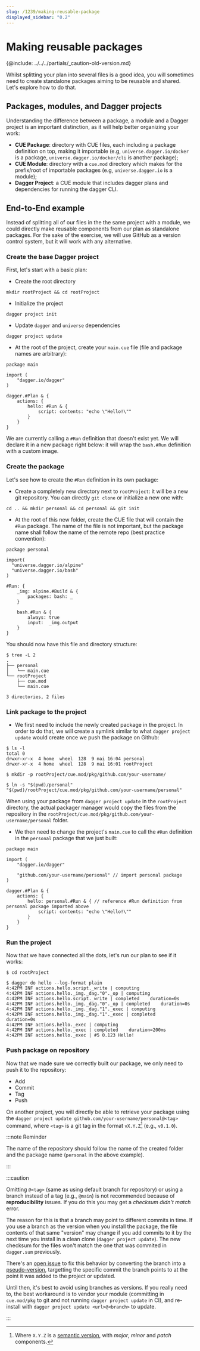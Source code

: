 ```yaml
---
slug: /1239/making-reusable-package
displayed_sidebar: "0.2"
---
```


# Making reusable packages

{@include: ../../../partials/_caution-old-version.md}

Whilst splitting your plan into several files is a good idea, you will sometimes need to create standalone packages aiming to be reusable and shared. Let's explore how to do that.

## Packages, modules, and Dagger projects

Understanding the difference between a package, a module and a Dagger project is an important distinction, as it will help better organizing your work:

- **CUE Package**: directory with CUE files, each including a package definition on top, making it importable (e.g, `universe.dagger.io/docker` is a package, `universe.dagger.io/docker/cli` is another package);
- **CUE Module**: directory with a `cue.mod` directory which makes for the prefix/root of importable packages (e.g, `universe.dagger.io` is a module);
- **Dagger Project**: a CUE module that includes dagger plans and dependencies for running the dagger CLI.

## End-to-End example

Instead of splitting all of our files in the the same project with a module, we could directly make reusable components from our plan as standalone packages. For the sake of the exercise, we will use GitHub as a version control system, but it will work with any alternative.

### Create the base Dagger project

First, let's start with a basic plan:

- Create the root directory

```console
mkdir rootProject && cd rootProject
```

- Initialize the project

```console
dagger project init
```

- Update `dagger` and `universe` dependencies

```console
dagger project update
```

- At the root of the project, create your `main.cue` file (file and package names are arbitrary):

```cue title="rootProject/main.cue"
package main

import (
    "dagger.io/dagger"
)

dagger.#Plan & {
    actions: {
        hello: #Run & {
            script: contents: "echo \"Hello!\""
        }
    }
}
```

We are currently calling a `#Run` definition that doesn't exist yet. We will declare it in a new package right below: it will wrap the `bash.#Run` definition with a custom image.

### Create the package

Let's see how to create the `#Run` definition in its own package:

- Create a completely new directory next to `rootProject`: it will be a new git repository.
You can directly `git clone` or initialize a new one with:

```console
cd .. && mkdir personal && cd personal && git init
```

- At the root of this new folder, create the CUE file that will contain the `#Run` package. The name of the file is not important, but the package name shall follow the name of the remote repo (best practice convention):

```cue title=personal/main.cue
package personal

import(
  "universe.dagger.io/alpine"
  "universe.dagger.io/bash"
)

#Run: {
    _img: alpine.#Build & {
        packages: bash: _
    }

    bash.#Run & {
        always: true
        input:  _img.output
    }
}
```

You should now have this file and directory structure:

```console
$ tree -L 2
.
├── personal
│   └── main.cue
└── rootProject
    ├── cue.mod
    └── main.cue

3 directories, 2 files
```

### Link package to the project

- We first need to include the newly created package in the project. In order to do that, we will create a symlink similar to what `dagger project update` would create once we push the package on Github:

```console
$ ls -l
total 0
drwxr-xr-x  4 home  wheel  128  9 mai 16:04 personal
drwxr-xr-x  4 home  wheel  128  9 mai 16:01 rootProject

$ mkdir -p rootProject/cue.mod/pkg/github.com/your-username/

$ ln -s "$(pwd)/personal" "$(pwd)/rootProject/cue.mod/pkg/github.com/your-username/personal"
```

When using your package from `dagger project update` in the `rootProject` directory, the actual packager manager would copy the files from the repository in the `rootProject/cue.mod/pkg/github.com/your-username/personal` folder.

- We then need to change the project's `main.cue` to call the `#Run` definition in the `personal` package that we just built:

```cue title="rootProject/main.cue"
package main

import (
    "dagger.io/dagger"

    "github.com/your-username/personal" // import personal package
)

dagger.#Plan & {
    actions: {
        hello: personal.#Run & { // reference #Run definition from personal package imported above
            script: contents: "echo \"Hello!\""
        }
    }
}
```

### Run the project

Now that we have connected all the dots, let's run our plan to see if it works:

```console
$ cd rootProject

$ dagger do hello --log-format plain
4:42PM INF actions.hello.script._write | computing
4:42PM INF actions.hello._img._dag."0"._op | computing
4:42PM INF actions.hello.script._write | completed    duration=0s
4:42PM INF actions.hello._img._dag."0"._op | completed    duration=0s
4:42PM INF actions.hello._img._dag."1"._exec | computing
4:42PM INF actions.hello._img._dag."1"._exec | completed    duration=0s
4:42PM INF actions.hello._exec | computing
4:42PM INF actions.hello._exec | completed    duration=200ms
4:42PM INF actions.hello._exec | #5 0.123 Hello!
```

### Push package on repository

Now that we made sure we correctly built our package, we only need to push it to the repository:

- Add
- Commit
- Tag
- Push

On another project, you will directly be able to retrieve your package using the `dagger project update github.com/your-username/personal@<tag>` command, where `<tag>` is a git tag in the format `vX.Y.Z`[^1] (e.g., `v0.1.0`).

[^1]: Where `X.Y.Z` is a [semantic version](https://semver.org), with *major*, *minor* and *patch* components.

:::note Reminder

The name of the repository should follow the name of the created folder and the package name (`personal` in the above example).

:::

:::caution

Omitting `@<tag>` (same as using default branch for repository) or using a branch instead of a tag (e.g., `@main`) is not recommended because of **reproducibility** issues. If you do this you may get a *checksum didn't match* error.

The reason for this is that a branch may point to different commits in time. If you use a branch as the version when you install the package, the file contents of that same "version" may change if you add commits to it by the next time you install in a clean clone (`dagger project update`). The new checksum for the files won't match the one that was commited in `dagger.sum` previously.

There's an [open issue](https://github.com/dagger/dagger/issues/2502) to fix this behavior by converting the branch into a [pseudo-version](https://go.dev/ref/mod#pseudo-versions), targetting the specific commit the branch points to at the point it was added to the project or updated.

Until then, it's best to avoid using branches as versions. If you really need to, the best workaround is to vendor your module (committing in `cue.mod/pkg` to git and not running `dagger project update` in CI), and re-install with `dagger project update <url>@<branch>` to update.

:::
